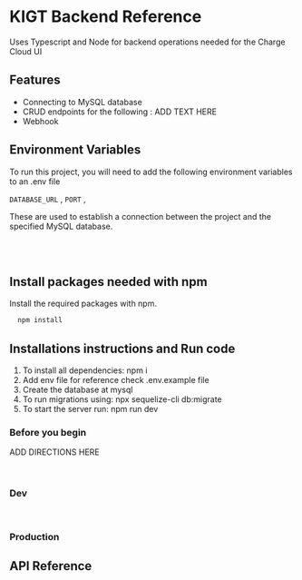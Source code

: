 # KIGT Backend Reference

Uses Typescript and Node for backend operations needed for the Charge Cloud UI

## Features

- Connecting to MySQL database
- CRUD endpoints for the following : ADD TEXT HERE
- Webhook

## Environment Variables

To run this project, you will need to add the following environment variables to an .env file

`DATABASE_URL` ,
`PORT` ,

These are used to establish a connection between the project and the specified MySQL database.

<br />
<br />

## Install packages needed with npm

Install the required packages with npm.

```bash
  npm install
```


## Installations instructions and Run code

1. To install all dependencies: npm i
2. Add env file for reference check .env.example file
3. Create the database at mysql
4. To run migrations using: npx sequelize-cli db:migrate
5. To start the server run: npm run dev

### Before you begin

ADD DIRECTIONS HERE

<br />

### Dev

<br />

### Production

## API Reference
